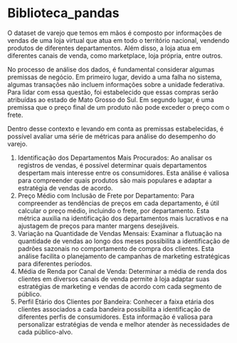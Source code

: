 # Biblioteca_pandas

O dataset de varejo que temos em mãos é composto por informações de vendas de uma loja virtual que atua em todo o território nacional, vendendo produtos de diferentes departamentos. Além disso, a loja atua em diferentes canais de venda, como marketplace, loja própria, entre outros.

No processo de análise dos dados, é fundamental considerar algumas premissas de negócio. Em primeiro lugar, devido a uma falha no sistema, algumas transações não incluem informações sobre a unidade federativa. Para lidar com essa questão, foi estabelecido que essas compras serão atribuídas ao estado de Mato Grosso do Sul. Em segundo lugar, é uma premissa que o preço final de um produto não pode exceder o preço com o frete.

Dentro desse contexto e levando em conta as premissas estabelecidas, é possível avaliar uma série de métricas para análise do desempenho do varejo.

1. Identificação dos Departamentos Mais Procurados: Ao analisar os registros de vendas, é possível determinar quais departamentos despertam mais interesse entre os consumidores. Esta análise é valiosa para compreender quais produtos são mais populares e adaptar a estratégia de vendas de acordo.
2. Preço Médio com Inclusão de Frete por Departamento: Para compreender as tendências de preços em cada departamento, é útil calcular o preço médio, incluindo o frete, por departamento. Esta métrica auxilia na identificação dos departamentos mais lucrativos e na ajustagem de preços para manter margens desejáveis.
3. Variação na Quantidade de Vendas Mensais: Examinar a flutuação na quantidade de vendas ao longo dos meses possibilita a identificação de padrões sazonais no comportamento de compra dos clientes. Esta análise facilita o planejamento de campanhas de marketing estratégicas para diferentes períodos.
4. Média de Renda por Canal de Venda: Determinar a média de renda dos clientes em diversos canais de venda permite à loja adaptar suas estratégias de marketing e vendas de acordo com cada segmento de público.
5. Perfil Etário dos Clientes por Bandeira: Conhecer a faixa etária dos clientes associados a cada bandeira possibilita a identificação de diferentes perfis de consumidores. Esta informação é valiosa para personalizar estratégias de venda e melhor atender às necessidades de cada público-alvo.
